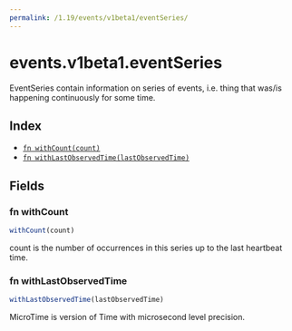 ```yaml
---
permalink: /1.19/events/v1beta1/eventSeries/
---
```


# events.v1beta1.eventSeries

EventSeries contain information on series of events, i.e. thing that was/is happening continuously for some time.

## Index

* [`fn withCount(count)`](#fn-withcount)
* [`fn withLastObservedTime(lastObservedTime)`](#fn-withlastobservedtime)

## Fields

### fn withCount

```ts
withCount(count)
```

count is the number of occurrences in this series up to the last heartbeat time.

### fn withLastObservedTime

```ts
withLastObservedTime(lastObservedTime)
```

MicroTime is version of Time with microsecond level precision.